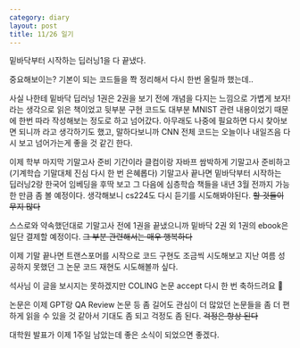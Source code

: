 ```yaml
---
category: diary
layout: post
title: 11/26 일기
---
```


밑바닥부터 시작하는 딥러닝1을 다 끝냈다. 

중요해보이는? 기본이 되는 코드들을 쫙 정리해서 다시 한번 올릴까 했는데..

사실 나한테 밑바닥 딥러닝 1권은 2권을 보기 전에 개념을 다지는 느낌으로 가볍게 보자! 라는 생각으로 읽은 책이었고 뒷부분 구현 코드도 대부분 MNIST 관련 내용이었기 때문에 한번 따라 작성해보는 정도로 하고 넘어갔다. 아무래도 나중에 필요하면 다시 찾아보면 되니까 라고 생각하기도 했고, 말하다보니까 CNN 전체 코드는 오늘이나 내일즈음 다시 보고 넘어가는게 좋을 것 같긴 한다.

이제 학부 마지막 기말고사 준비 기간이라 클컴이랑 자바프 쌈박하게 기말고사 준비하고 (기계학습 기말대체 진심 다시 한 번 은혜롭다) 기말고사 끝나면 밑바닥부터 시작하는 딥러닝2랑 한국어 임베딩을 후딱 보고 그 다음에 심층학습 책들을 내년 3월 전까지 가능한 만큼 좀 볼 예정이다. 생각해보니 cs224도 다시 듣기를 시도해봐야된다. <del>할 것들이 무지 많다</del>

스스로와 약속했던대로 기말고사 전에 1권을 끝냈으니까 밑바닥 2권 외 1권의 ebook은 일단 결제할 예정이다. <del>그 부분 관련해서는 매우 행복하다</del>

이제 기말 끝나면 트랜스포머를 시작으로 코드 구현도 조금씩 시도해보고 지난 여름 성공하지 못했던 그 논문 코드 재현도 시도해볼까 싶다. 

석사님 이 글을 보시지는 못하겠지만 COLING 논문 accept 다시 한 번 축하드려요 🎉

논문은 이제 GPT랑 QA Review 논문 등 좀 길어도 관심이 더 많았던 논문들을 좀 더 편하게 읽을 수 있을 것 같아서 기대도 좀 되고 걱정도 좀 된다. <del>걱정은 항상 된다</del>

대학원 발표가 이제 1주일 남았는데 좋은 소식이 되었으면 좋겠다.
